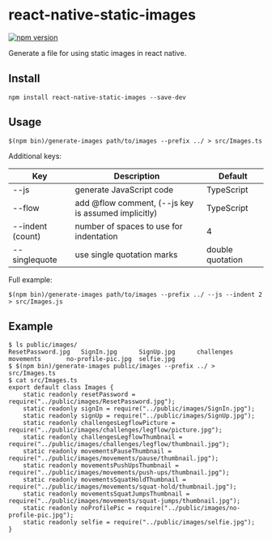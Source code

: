 # react-native-static-images
[![npm version](https://badge.fury.io/js/react-native-static-images.svg)](https://badge.fury.io/js/react-native-static-images)

Generate a file for using static images in react native.

## Install

```
npm install react-native-static-images --save-dev
```

## Usage

```
$(npm bin)/generate-images path/to/images --prefix ../ > src/Images.ts
```
Additional keys:

| Key | Description | Default |
| --- | --- | --- |
| --js | generate JavaScript code | TypeScript |
| --flow | add @flow comment, (--js key is assumed implicitly) | TypeScript |
| --indent (count) | number of spaces to use for indentation | 4 |
| --singlequote | use single quotation marks | double quotation

Full example:
```
$(npm bin)/generate-images path/to/images --prefix ../ --js --indent 2 > src/Images.js
```

## Example

```
$ ls public/images/
ResetPassword.jpg	SignIn.jpg		SignUp.jpg		challenges		movements		no-profile-pic.jpg	selfie.jpg
$ $(npm bin)/generate-images public/images --prefix ../ > src/Images.ts
$ cat src/Images.ts
export default class Images {
    static readonly resetPassword = require("../public/images/ResetPassword.jpg");
    static readonly signIn = require("../public/images/SignIn.jpg");
    static readonly signUp = require("../public/images/SignUp.jpg");
    static readonly challengesLegflowPicture = require("../public/images/challenges/legflow/picture.jpg");
    static readonly challengesLegflowThumbnail = require("../public/images/challenges/legflow/thumbnail.jpg");
    static readonly movementsPauseThumbnail = require("../public/images/movements/pause/thumbnail.jpg");
    static readonly movementsPushUpsThumbnail = require("../public/images/movements/push-ups/thumbnail.jpg");
    static readonly movementsSquatHoldThumbnail = require("../public/images/movements/squat-hold/thumbnail.jpg");
    static readonly movementsSquatJumpsThumbnail = require("../public/images/movements/squat-jumps/thumbnail.jpg");
    static readonly noProfilePic = require("../public/images/no-profile-pic.jpg");
    static readonly selfie = require("../public/images/selfie.jpg");
}
```
